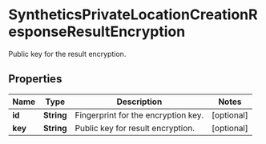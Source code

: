 # SyntheticsPrivateLocationCreationResponseResultEncryption

Public key for the result encryption.

## Properties

| Name    | Type       | Description                         | Notes      |
| ------- | ---------- | ----------------------------------- | ---------- |
| **id**  | **String** | Fingerprint for the encryption key. | [optional] |
| **key** | **String** | Public key for result encryption.   | [optional] |
